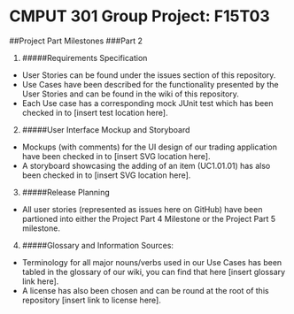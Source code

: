 # CMPUT 301 Group Project: F15T03

##Project Part Milestones
###Part 2
1. #####Requirements Specification
  * User Stories can be found under the issues section of this repository.
  * Use Cases have been described for the functionality presented by the User Stories and can be found in the wiki of this repository.
  * Each Use case has a corresponding mock JUnit test which has been checked in to [insert test location here].
2. #####User Interface Mockup and Storyboard
  * Mockups (with comments) for the UI design of our trading application have been checked in to [insert SVG location here].
  * A storyboard showcasing the adding of an item (UC1.01.01) has also been checked in to [insert SVG location here].
3. #####Release Planning
  * All user stories (represented as issues here on GitHub) have been partioned into either the Project Part 4 Milestone or the Project Part 5 milestone.
4. #####Glossary and Information Sources:
  * Terminology for all major nouns/verbs used in our Use Cases has been tabled in the glossary of our wiki, you can find that here [insert glossary link here].
  * A license has also been chosen and can be round at the root of this repository [insert link to license here].
